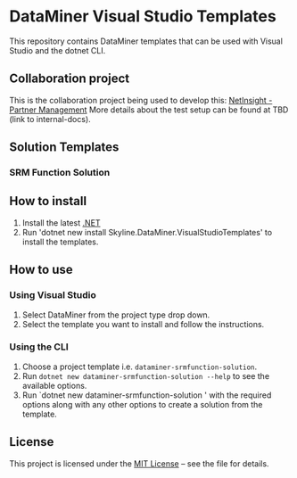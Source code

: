 # DataMiner Visual Studio Templates

This repository contains DataMiner templates that can be used with Visual Studio and the dotnet CLI.

## Collaboration project
This is the collaboration project being used to develop this: [NetInsight - Partner Management](https://collaboration.dataminer.services/project/14770/list)
More details about the test setup can be found at TBD (link to internal-docs).


## Solution Templates

### SRM Function Solution

## How to install

1. Install the latest [.NET](https://dot.net)
2. Run 'dotnet new install Skyline.DataMiner.VisualStudioTemplates' to install the templates.

## How to use

### Using Visual Studio

1. Select DataMiner from the project type drop down.
2. Select the template you want to install and follow the instructions.

### Using the CLI

1. Choose a project template i.e. `dataminer-srmfunction-solution`.
2. Run `dotnet new dataminer-srmfunction-solution --help` to see the available options.
3. Run `dotnet new dataminer-srmfunction-solution ' with the required options along with any other options to create a solution from the template.

## License

This project is licensed under the [MIT License](https://github.com/SkylineCommunications/Skyline.DataMiner.VisualStudioTemplates/blob/main/LICENSE) – see the file for details.
